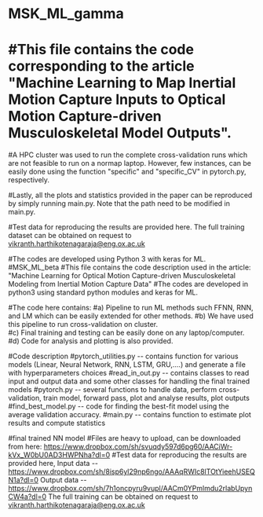 # MSK_ML_gamma
# #This file contains the code corresponding to the article "Machine Learning to Map Inertial Motion Capture Inputs to Optical Motion Capture-driven Musculoskeletal Model Outputs".


#A HPC cluster was used to run the complete cross-validation runs which are not feasible to run on a normap laptop. However, few instances, can be easily done using the function "specific" and "specific_CV" in pytorch.py, respectively.

#Lastly, all the plots and statistics provided in the paper can be reproduced by simply running main.py. Note that the path need to be modified in main.py. 

#Test data for reproducing the results are provided here. The full training dataset can be obtained on request to vikranth.harthikotenagaraja@eng.ox.ac.uk

#The codes are developed using Python 3 with keras for ML.
#MSK_ML_beta #This file contains the code description used in the article: "Machine Learning for Optical Motion Capture-driven
Musculoskeletal Modeling from Inertial Motion Capture Data" #The codes are developed in python3 using standard python modules and keras for ML.

#The code here contains: 
#a) Pipeline to run ML methods such FFNN, RNN, and LM which can be easily extended for other methods. 
#b) We have used this pipeline to run cross-validation on cluster.  
#c) Final training and testing can be easily done on any laptop/computer. 
#d) Code for analysis and plotting is also provided.

#Code description
#pytorch_utilities.py -- contains function for various models (Linear, Neural Network, RNN, LSTM, GRU,....) and generate a file with hyperparameters choices 
#read_in_out.py -- contains classes to read input and output data and some other classes for handling the final trained models
#pytorch.py -- several functions to handle data, perform cross-validation, train model, forward pass, plot and analyse results, plot outputs
#find_best_model.py -- code for finding the best-fit model using the average validation accuracy. 
#main.py -- contains function to estimate plot results and compute statistics


#final trained NN model #Files are heavy to upload, can be downloaded from here: https://www.dropbox.com/sh/svuqdy597d6pg60/AACiWr-kVx_W0bU0AD3HWPNha?dl=0
#Test data for reproducing the results are provided here, 
Input data --  https://www.dropbox.com/sh/8isp6yl29np6ngo/AAAqRWIc8lTOtYieehUSEQN1a?dl=0
Output data -- https://www.dropbox.com/sh/7h1oncpyru9vupl/AACm0YPmlmdu2rlabUpynCW4a?dl=0
The full training can be obtained on request to vikranth.harthikotenagaraja@eng.ox.ac.uk

